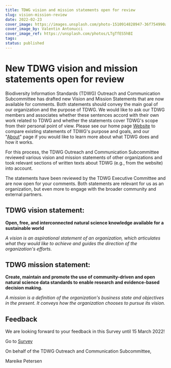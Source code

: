 ```yaml
---
title: TDWG vision and mission statements open for review
slug: vision-mission-review
date: 2022-02-23
cover_image: https://images.unsplash.com/photo-1510914828947-36f754990aa5
cover_image_by: Valentin Antonucci 
cover_image_ref: https://unsplash.com/photos/LTgTfES5hBI
tags: 
status: published
---
```


# New TDWG vision and mission statements open for review

Biodiversity Information Standards (TDWG) Outreach and Communication Subcommittee has drafted new Vision and Mission Statements that are now available for comments. Both statements should convey the main goal of our organization and the purpose of TDWG. We would like to ask our TDWG members and associates whether these sentences accord with their own work related to TDWG and whether the statements cover TDWG's scope from their personal point of view. Please see our home page [Website](https://www.tdwg.org/) to compare existing statements of TDWG's purpose and goals, and our "[About](https://www.tdwg.org/about/)" page if you would like to learn more about what TDWG does and how it works.

For this process, the TDWG Outreach and Communication Subcommittee reviewed various vision and mission statements of other organizations and took relevant sections of written texts about TDWG (e.g., from the website) into account. 

The statements have been reviewed by the TDWG Executive Committee and are now open for your comments. Both statements are relevant for us as an organization, but even more to engage with the broader community and external partners. 


## TDWG vision statement:

**Open, free, and interconnected natural science knowledge available for a sustainable world**

_A vision is an aspirational statement of an organization, which articulates what they would like to achieve and guides the direction of the organization's efforts._

## TDWG mission statement:

**Create, maintain and promote the use of community-driven and open natural science data standards to enable research and evidence-based decision making.**

_A mission is a definition of the organization's business state and objectives in the present. It conveys how the organization chooses to pursue its vision._


## Feedback

We are looking forward to your feedback in this Survey until 15 March 2022!

Go to [Survey](https://survey.naturkundemuseum-berlin.de/en/node/821/)



On behalf of the TDWG Outreach and Communication Subcommittee,

Mareike Petersen
